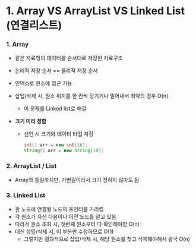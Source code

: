 # 1. Array VS ArrayList VS Linked List (연결리스트)



### 1. Array

* 같은 자료형의 데이터를 순서대로 저장한 자료구조

* 논리적 저장 순서 == 물리적 저장 순서

* 인덱스로 원소에 접근 가능

* 삽입/삭제 시, 원소 위치를 한 칸씩 당기거나 밀어내서 최악의 경우 O(n)

  * 이 문제를 Linked list로 해결

* **크기 미리 정함**

  * 선언 시 크기와 데이터 타입 지정

    ```java
    int[] arr = new int[10];
    String[] arr = new String[10];
    ```



### 2. ArrayList / List

* Array와 동일하지만, 가변길이라서 크기 정하지 않아도 됨



### 3. Linked List

* 한 노드에 연결될 노드의 포인터를 가리킴
* 각 원소가 자신 다음이나 이전 노드를 알고 있음
* 따라서 원소 조회 시, 첫번째 원소부터 다 확인해야함 O(n)
* 대신 삽입/삭제 시, 이 부분만 수정하므로 O(1)
  * 그렇지만 결과적으로 삽입/삭제 시, 해당 원소를 찾고 삭제해야해서 결국 O(n)
